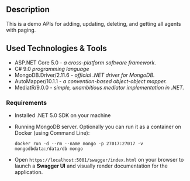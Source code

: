 ## Description
This is a demo APIs for adding, updating, deleting, and getting all agents with paging.

## Used Technologies & Tools
* ASP.NET Core 5.0 - _a cross-platform software framework._
* C# 9.0 _programming language_
* MongoDB.Driver/2.11.6 - _official .NET driver for MongoDB._
* AutoMapper/10.1.1 - _a convention-based object-object mapper._
* MediatR/9.0.0 - _simple, unambitious mediator implementation in .NET._

### Requirements
* Installed .NET 5.0 SDK on your machine

* Running MongoDB server. Optionally you can run it as a container on Docker (using Command Line):

  `docker run -d --rm --name mongo -p 27017:27017 -v mongodbdata:/data/db mongo`

* Open `https://localhost:5001/swagger/index.html` on your browser to launch a **Swagger UI** and visually render documentation for the application.